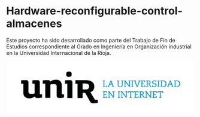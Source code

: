 # Hardware-reconfigurable-control-almacenes

Este proyecto ha sido desarrollado como parte del Trabajo de Fin de Estudios correspondiente al Grado en Ingeniería en Organización industrial en la Universidad Internacional de la Rioja.

![](https://github.com/JuanMYB/Hardware-reconfigurable-control-almacenes/blob/main/Logo_UNIR.png)
